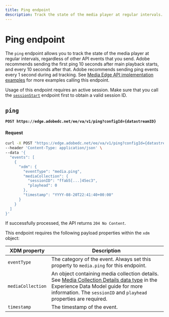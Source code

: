 ```yaml
---
title: Ping endpoint
description: Track the state of the media player at regular intervals.
---
```

# Ping endpoint

The `ping` endpoint allows you to track the state of the media player at regular intervals, regardless of other API events that you send. Adobe recommends sending the first ping 10 seconds after main playback starts, and every 10 seconds after that. Adobe recommends sending ping events every 1 second during ad tracking. See [Media Edge API implementation examples](../../getting-started/media-edge-examples.md) for more examples calling this endpoint.

Usage of this endpoint requires an active session. Make sure that you call the [`sessionStart`](sessions.md#sessionstart) endpoint first to obtain a valid session ID.

## `ping`

**`POST https://edge.adobedc.net/ee/va/v1/ping?configId={datastreamID}`**

<CodeBlock slots="heading, code" repeat="1" languages="CURL"/>

#### Request

```sh
curl -X POST "https://edge.adobedc.net/ee/va/v1/ping?configId={datastreamID}" \
--header 'Content-Type: application/json' \
--data '{
  "events": [
    {
      "xdm": {
        "eventType": "media.ping",
        "mediaCollection": {
          "sessionID": "ffab5[...]45ec3",
          "playhead": 0
        },
        "timestamp": "YYYY-08-20T22:41:40+00:00"
      }
    }
  ]
}'
```

If successfully processed, the API returns `204 No Content`.

This endpoint requires the following payload properties within the `xdm` object:

| XDM property | Description |
| --- | --- |
| `eventType` | The category of the event. Always set this property to `media.ping` for this endpoint. |
| `mediaCollection` | An object containing media collection details. See [Media Collection Details data type](https://experienceleague.adobe.com/en/docs/experience-platform/xdm/data-types/media-collection-details) in the Experience Data Model guide for more information. The `sessionID` and `playhead` properties are required. |
| `timestamp` | The timestamp of the event. |
